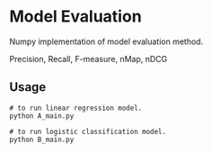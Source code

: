 # Model Evaluation

Numpy implementation of model evaluation method.

Precision, Recall, F-measure, nMap, nDCG

## Usage

```
# to run linear regression model.
python A_main.py

# to run logistic classification model.
python B_main.py
```
